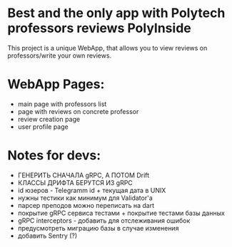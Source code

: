 # Best and the only app with Polytech professors reviews PolyInside
This project is a unique WebApp, that allows you to view reviews on professors/write your own reviews.

# WebApp Pages:
+ main page with professors list
+ page with reviews on concrete professor
+ review creation page
+ user profile page 

# Notes for devs:
+ ГЕНЕРИТЬ СНАЧАЛА gRPC, А ПОТОМ Drift 
+ КЛАССЫ ДРИФТА БЕРУТСЯ ИЗ gRPC
+ id юзеров - Telegramm id + текущая дата в UNIX
+ нужны тестики как минимум для Validator'a
+ парсер преподов можно переписать на dart 
+ покрытие gRPC сервиса тестами + покрытие тестами базы данных
+ gRPC interceptors - добавить для отслеживания ошибок
+ предусмотреть миграцию базы в случае изменения 
+ добавить Sentry (?)